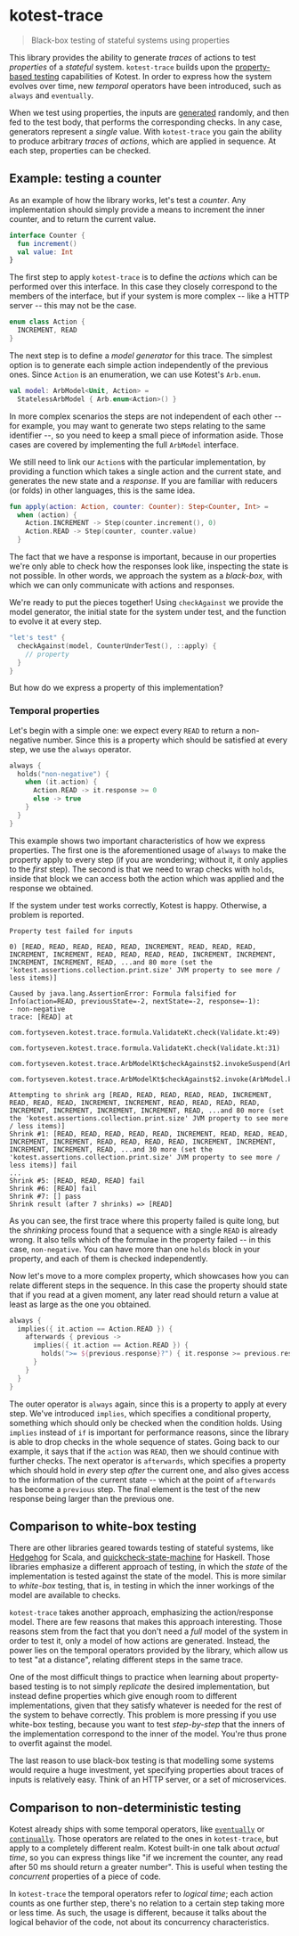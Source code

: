 # kotest-trace

> Black-box testing of stateful systems using properties

This library provides the ability to generate _traces_ of actions to test _properties_ of a _stateful_ system. 
`kotest-trace` builds upon the [property-based testing](https://kotest.io/docs/proptest/property-based-testing.html)
capabilities of Kotest. In order to express how the system evolves over time, new _temporal_ operators have been
introduced, such as `always` and `eventually`.

When we test using properties, the inputs are [generated](https://kotest.io/docs/proptest/property-test-generators.html)
randomly, and then fed to the test body, that performs the corresponding checks. In any case, generators represent a
_single_ value. With `kotest-trace` you gain the ability to produce arbitrary _traces_ of _actions_, which are applied
in sequence. At each step, properties can be checked.

## Example: testing a counter

As an example of how the library works, let's test a _counter_. Any implementation should simply provide a means
to increment the inner counter, and to return the current value.

```kotlin
interface Counter {
  fun increment()
  val value: Int
}
```

The first step to apply `kotest-trace` is to define the _actions_ which can be performed over this interface. In this
case they closely correspond to the members of the interface, but if your system is more complex -- like a HTTP server --
this may not be the case.

```kotlin
enum class Action {
  INCREMENT, READ
}
```

The next step is to define a _model generator_ for this trace. The simplest option is to generate each simple action
independently of the previous ones. Since `Action` is an enumeration, we can use Kotest's `Arb.enum`.

```kotlin
val model: ArbModel<Unit, Action> = 
  StatelessArbModel { Arb.enum<Action>() }
```

In more complex scenarios the steps are not independent of each other -- for example, you may want to generate two
steps relating to the same identifier --, so you need to keep a small piece of information aside. Those cases are
covered by implementing the full `ArbModel` interface.

We still need to link our `Action`s with the particular implementation, by providing a function which takes a single
action and the current state, and generates the new state and a _response_. If you are familiar with reducers (or folds)
in other languages, this is the same idea.

```kotlin
fun apply(action: Action, counter: Counter): Step<Counter, Int> =
  when (action) {
    Action.INCREMENT -> Step(counter.increment(), 0)
    Action.READ -> Step(counter, counter.value)
  }
```

The fact that we have a response is important, because in our properties we're only able to check how the responses look
like, inspecting the state is not possible. In other words, we approach the system as a _black-box_, with which we can 
only communicate with actions and responses.

We're ready to put the pieces together! Using `checkAgainst` we provide the model generator, the initial state for the
system under test, and the function to evolve it at every step.

```kotlin
"let's test" {
  checkAgainst(model, CounterUnderTest(), ::apply) {
    // property
  }
}
```

But how do we express a property of this implementation?

### Temporal properties

Let's begin with a simple one: we expect every `READ` to return a non-negative number. Since this is a property which
should be satisfied at every step, we use the `always` operator.

```kotlin
always {
  holds("non-negative") {
    when (it.action) {
      Action.READ -> it.response >= 0
      else -> true
    }
  }
}
```

This example shows two important characteristics of how we express properties. The first one is the aforementioned usage
of `always` to make the property apply to every step (if you are wondering; without it, it only applies to the _first_
step). The second is that we need to wrap checks with `holds`, inside that block we can access both the action which was
applied and the response we obtained.

If the system under test works correctly, Kotest is happy. Otherwise, a problem is reported.

```
Property test failed for inputs

0) [READ, READ, READ, READ, READ, INCREMENT, READ, READ, READ, INCREMENT, INCREMENT, READ, READ, READ, READ, INCREMENT, INCREMENT, INCREMENT, INCREMENT, READ, ...and 80 more (set the 'kotest.assertions.collection.print.size' JVM property to see more / less items)]

Caused by java.lang.AssertionError: Formula falsified for Info(action=READ, previousState=-2, nextState=-2, response=-1):
- non-negative
trace: [READ] at
	com.fortyseven.kotest.trace.formula.ValidateKt.check(Validate.kt:49)
	com.fortyseven.kotest.trace.formula.ValidateKt.check(Validate.kt:31)
	com.fortyseven.kotest.trace.ArbModelKt$checkAgainst$2.invokeSuspend(ArbModel.kt:60)
	com.fortyseven.kotest.trace.ArbModelKt$checkAgainst$2.invoke(ArbModel.kt)

Attempting to shrink arg [READ, READ, READ, READ, READ, INCREMENT, READ, READ, READ, INCREMENT, INCREMENT, READ, READ, READ, READ, INCREMENT, INCREMENT, INCREMENT, INCREMENT, READ, ...and 80 more (set the 'kotest.assertions.collection.print.size' JVM property to see more / less items)]
Shrink #1: [READ, READ, READ, READ, READ, INCREMENT, READ, READ, READ, INCREMENT, INCREMENT, READ, READ, READ, READ, INCREMENT, INCREMENT, INCREMENT, INCREMENT, READ, ...and 30 more (set the 'kotest.assertions.collection.print.size' JVM property to see more / less items)] fail
...
Shrink #5: [READ, READ, READ] fail
Shrink #6: [READ] fail
Shrink #7: [] pass
Shrink result (after 7 shrinks) => [READ]
```

As you can see, the first trace where this property failed is quite long, but the _shrinking_ process found that a
sequence with a single `READ` is already wrong. It also tells which of the formulae in the property failed -- in this
case, `non-negative`. You can have more than one `holds` block in your property, and each of them is checked
independently.

Now let's move to a more complex property, which showcases how you can relate different steps in the sequence. In this
case the property should state that if you read at a given moment, any later read should return a value at least as
large as the one you obtained.

```kotlin
always {
  implies({ it.action == Action.READ }) {
    afterwards { previous ->
      implies({ it.action == Action.READ }) {
        holds(">= ${previous.response}?") { it.response >= previous.response }
      }
    }
  }
}
```

The outer operator is `always` again, since this is a property to apply at every step. We've introduced `implies`, which
specifies a conditional property, something which should only be checked when the condition holds. Using `implies`
instead of `if` is important for performance reasons, since the library is able to drop checks in the whole sequence
of states. Going back to our example, it says that if the `action` was `READ`, then we should continue with further
checks. The next operator is `afterwards`, which specifies a property which should hold in _every_ step _after_ the
current one, and also gives access to the information of the current state -- which at the point of `afterwards` has
become a `previous` step. The final element is the test of the new response being larger than the previous one.

## Comparison to white-box testing

There are other libraries geared towards testing of stateful systems, like [Hedgehog](https://hedgehogqa.github.io/scala-hedgehog/docs/guides-state-tutorial/) for Scala, and [quickcheck-state-machine](https://github.com/stevana/quickcheck-state-machine#readme) for Haskell. Those libraries emphasize a different approach of testing,
ín which the _state_ of the implementation is tested against the state of the model. This is more similar to
_white-box_ testing, that is, in testing in which the inner workings of the model are available to checks.

`kotest-trace` takes another approach, emphasizing the action/response model. There are few reasons that makes this
approach interesting. Those reasons stem from the fact that you don't need a _full_ model of the system in order to
test it, only a model of how actions are generated. Instead, the power lies on the temporal operators provided by the
library, which allow us to test "at a distance", relating different steps in the same trace.

One of the most difficult things to practice when learning about property-based testing is to not simply _replicate_
the desired implementation, but instead define properties which give enough room to different implementations, given
that they satisfy whatever is needed for the rest of the system to behave correctly. This problem is more pressing if
you use white-box testing, because you want to test _step-by-step_ that the inners of the implementation correspond to
the inner of the model. You're thus prone to overfit against the model.

The last reason to use black-box testing is that modelling some systems would require a huge investment, yet
specifying properties about traces of inputs is relatively easy. Think of an HTTP server, or a set of microservices.

## Comparison to non-deterministic testing

Kotest already ships with some temporal operators, like [`eventually`](https://kotest.io/docs/assertions/eventually.html)
or [`continually`](https://kotest.io/docs/assertions/continually.html). Those operators are related to the ones in
`kotest-trace`, but apply to a completely different realm. Kotest built-in one talk about _actual time_, so you can
express things like "if we increment the counter, any read after 50 ms should return a greater number". This is
useful when testing the _concurrent_ properties of a piece of code.

In `kotest-trace` the temporal operators refer to _logical time_; each action counts as one further step, there's no
relation to a certain step taking more or less time. As such, the usage is different, because it talks about the 
logical behavior of the code, not about its concurrency characteristics.
